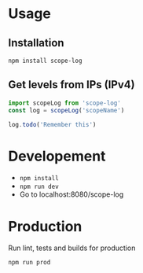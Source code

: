 # Usage
## Installation
```npm install scope-log```

## Get levels from IPs (IPv4)
```js
import scopeLog from 'scope-log'
const log = scopeLog('scopeName')

log.todo('Remember this')
```

# Developement
- ```npm install```
- ```npm run dev```
- Go to localhost:8080/scope-log

# Production
Run lint, tests and builds for production
```bash
npm run prod
```